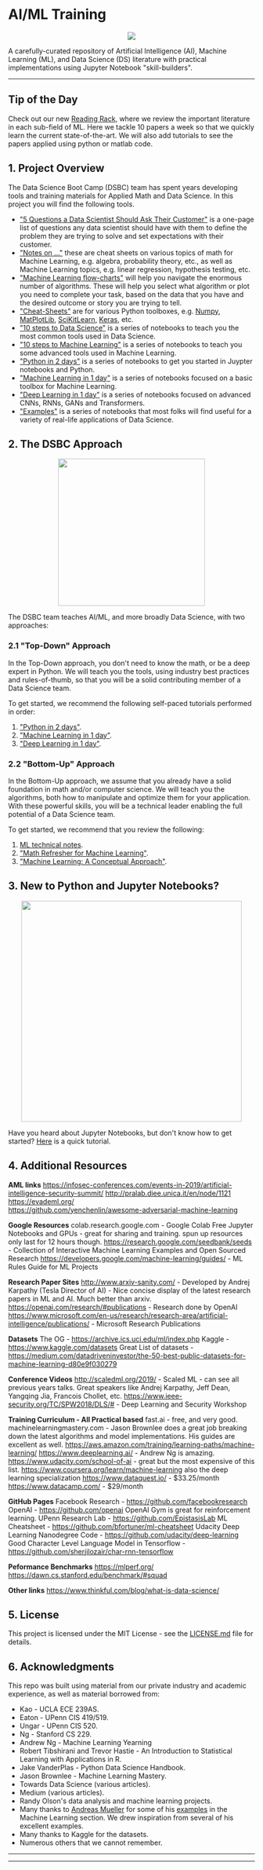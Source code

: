 # AI/ML Training

<p align="center">
	<img src="https://github.com/dsbc2020/ml_training/blob/master/media/glasses.jpeg">
</p>

A carefully-curated repository of Artificial Intelligence (AI), Machine Learning (ML), and Data Science (DS) literature with practical implementations using Jupyter Notebook "skill-builders".


-----------------------------------------------------------------------------------

## Tip of the Day
Check out our new [Reading Rack](https://github.com/dsbc2020/ml_training/blob/main/reading_rack), where we review the important literature in each sub-field of ML.  Here we tackle 10 papers a week so that we quickly learn the current state-of-the-art.  We will also add tutorials to see the papers applied using python or matlab code.



## 1. Project Overview
The Data Science Boot Camp (DSBC) team has spent years developing tools and training materials for Applied Math and Data Science. In this project you will find the following tools.
* ["5 Questions a Data Scientist Should Ask Their Customer"](https://github.com/pfroysdon/publications/blob/main/Math_Notes/DS_Questions.pdf) is a one-page list of questions any data scientist should have with them to define the problem they are trying to solve and set expectations with their customer.
* ["Notes on ..."](https://github.com/pfroysdon/publications/tree/main/Math_Notes) these are cheat sheets on various topics of math for Machine Learning, e.g. algebra, probability theory, etc., as well as Machine Learning topics, e.g. linear regression, hypothesis testing, etc.
* ["Machine Learning flow-charts"](https://github.com/pfroysdon/publications/tree/main/Flow-Chart) will help you navigate the enormous number of algorithms.  These will help you select what algorithm or plot you need to complete your task, based on the data that you have and the desired outcome or story you are trying to tell.
* ["Cheat-Sheets"](https://github.com/dsbc2020/ml_training/tree/master/cheat_sheets) are for various Python toolboxes, e.g. [Numpy](https://github.com/dsbc2020/ml_training/blob/master/cheat_sheets/Numpy_Cheat_Sheet.pdf), [MatPlotLib](https://github.com/dsbc2020/ml_training/blob/master/cheat_sheets/MatPlotLib_Cheat_Sheet.pdf), [SciKitLearn](https://github.com/dsbc2020/ml_training/blob/master/cheat_sheets/SciKitLearn_Cheat_Sheet.pdf), [Keras](https://github.com/dsbc2020/ml_training/blob/master/cheat_sheets/Keras_Cheat_Sheet.pdf), etc.
* ["10 steps to Data Science"](https://github.com/dsbc2020/ml_training/tree/master/notebooks/10-steps-to-DS) is a series of notebooks to teach you the most common tools used in Data Science.
* ["10 steps to Machine Learning"](https://github.com/dsbc2020/ml_training/tree/master/notebooks/10-steps-to-ML) is a series of notebooks to teach you some advanced tools used in Machine Learning. 
* ["Python in 2 days"](https://github.com/dsbc2020/ml_training/tree/master/notebooks/Python-in-2-days) is a series of notebooks to get you started in Juypter notebooks and Python.
* ["Machine Learning in 1 day"](https://github.com/dsbc2020/ml_training/tree/master/notebooks/Machine-Learning-in-1-day) is a series of notebooks focused on a basic toolbox for Machine Learning.
* ["Deep Learning in 1 day"](https://github.com/dsbc2020/ml_training/tree/master/notebooks/Deep-Learning-in-1-day)  is a series of notebooks focused on advanced CNNs, RNNs, GANs and Transformers.
* ["Examples"](https://github.com/dsbc2020/ml_training/tree/master/notebooks/Examples)  is a series of notebooks that most folks will find useful for a variety of real-life applications of Data Science.


## 2. The DSBC Approach
<p align="center">
	<img width="300" src="https://github.com/dsbc2020/ml_training/blob/master/media/bottom-up.png">
</p>
The DSBC team teaches AI/ML, and more broadly Data Science, with two approaches:

### 2.1 "Top-Down" Approach
In the Top-Down approach, you don't need to know the math, or be a deep expert in Python.
We will teach you the tools, using industry best practices and rules-of-thumb, so that you will be a solid contributing member of a Data Science team. 

To get started, we recommend the following self-paced tutorials performed in order:
1. ["Python in 2 days"](https://github.com/dsbc2020/ml_training/tree/master/notebooks/Python-in-2-days).
2. ["Machine Learning in 1 day"](https://github.com/dsbc2020/ml_training/tree/master/notebooks/Machine-Learning-in-1-day).
3. ["Deep Learning in 1 day"](https://github.com/dsbc2020/ml_training/tree/master/notebooks/Deep-Learning-in-1-day).

### 2.2 "Bottom-Up" Approach
In the Bottom-Up approach, we assume that you already have a solid foundation in math and/or computer science.
We will teach you the algorithms, both how to manipulate and optimize them for your application.
With these powerful skills, you will be a technical leader enabling the full potential of a Data Science team.

To get started, we recommend that you review the following:
1. [ML technical notes](https://github.com/pfroysdon/books/blob/master/math_notes).
2. ["Math Refresher for Machine Learning"](https://github.com/pfroysdon/books/tree/master/Math_Refresher_for_Machine_Learning).
3. ["Machine Learning: A Conceptual Approach"](https://github.com/pfroysdon/books/tree/master/Machine_Learning_a_Conceptual_Approach).



## 3. New to Python and Jupyter Notebooks?
<p align="center">
	<img width="450" src="https://github.com/dsbc2020/ml_training/blob/master/media/python_notebook.png">
</p>

Have you heard about Jupyter Notebooks, but don't know how to get started? [Here](https://github.com/dsbc2020/ml_training/blob/master/notebooks/README.md) is a quick tutorial.


## 4. Additional Resources
**AML links**
https://infosec-conferences.com/events-in-2019/artificial-intelligence-security-summit/ 
http://pralab.diee.unica.it/en/node/1121 
https://evademl.org/  
https://github.com/yenchenlin/awesome-adversarial-machine-learning

**Google Resources**
colab.research.google.com - Google Colab Free Jupyter Notebooks and GPUs - great for sharing and training. spun up resources only last for 12 hours though.
https://research.google.com/seedbank/seeds - Collection of Interactive Machine Learning Examples and Open Sourced Research
https://developers.google.com/machine-learning/guides/ - ML Rules Guide for ML Projects

**Research Paper Sites**
http://www.arxiv-sanity.com/ - Developed by Andrej Karpathy (Tesla Director of AI) - Nice concise display of the latest research papers in ML and AI. Much better than arxiv.
https://openai.com/research/#publications - Research done by OpenAI
https://www.microsoft.com/en-us/research/research-area/artificial-intelligence/publications/ - Microsoft Research Publications

**Datasets**
The OG - https://archive.ics.uci.edu/ml/index.php
Kaggle - https://www.kaggle.com/datasets
Great List of datasets - https://medium.com/datadriveninvestor/the-50-best-public-datasets-for-machine-learning-d80e9f030279

**Conference Videos**
http://scaledml.org/2019/ - Scaled ML - can see all previous years talks. Great speakers like Andrej Karpathy, Jeff Dean, Yangqing Jia, Francois Chollet, etc.
https://www.ieee-security.org/TC/SPW2018/DLS/# - Deep Learning and Security Workshop

**Training Curriculum - All Practical based**
fast.ai - free, and very good.
machinelearningmastery.com - Jason Brownlee does a great job breaking down the latest algorithms and model implementations. His guides are excellent as well.
https://aws.amazon.com/training/learning-paths/machine-learning/
https://www.deeplearning.ai/ - Andrew Ng is amazing.
https://www.udacity.com/school-of-ai - great but the most expensive of this list.
https://www.coursera.org/learn/machine-learning
also the deep learning specialization
https://www.dataquest.io/ - $33.25/month
https://www.datacamp.com/ - $29/month

**GitHub Pages**
Facebook Research - https://github.com/facebookresearch
OpenAI - https://github.com/openai
OpenAI Gym is great for reinforcement learning.
UPenn Research Lab - https://github.com/EpistasisLab
ML Cheatsheet - https://github.com/bfortuner/ml-cheatsheet
Udacity Deep Learning Nanodegree Code - https://github.com/udacity/deep-learning
Good Character Level Language Model in Tensorflow - https://github.com/sherjilozair/char-rnn-tensorflow

**Peformance Benchmarks**
https://mlperf.org/
https://dawn.cs.stanford.edu/benchmark/#squad

**Other links**
https://www.thinkful.com/blog/what-is-data-science/


## 5. License
This project is licensed under the MIT License - see the [LICENSE.md](LICENSE.md) file for details.


## 6. Acknowledgments
This repo was built using material from our private industry and academic experience, as well as material borrowed from:
* Kao - UCLA ECE 239AS.
* Eaton - UPenn CIS 419/519.
* Ungar - UPenn CIS 520.
* Ng - Stanford CS 229.
* Andrew Ng - Machine Learning Yearning
* Robert Tibshirani and Trevor Hastie - An Introduction to Statistical Learning with Applications in R.
* Jake VanderPlas - Python Data Science Handbook.
* Jason Brownlee - Machine Learning Mastery.
* Towards Data Science (various articles).
* Medium (various articles).
* Randy Olson's data analysis and machine learning projects.
* Many thanks to [Andreas Mueller](http://amueller.github.io/) for some of his [examples](https://github.com/amueller/scipy_2015_sklearn_tutorial) in the Machine Learning section. We drew inspiration from several of his excellent examples.
* Many thanks to Kaggle for the datasets.
* Numerous others that we cannot remember.


-----------------------------------------------------------------------------------
-----------------------------------------------------------------------------------

[//]: # "Do single-line comments like this"

<!---
"Do multi-line comments like this"
--->
